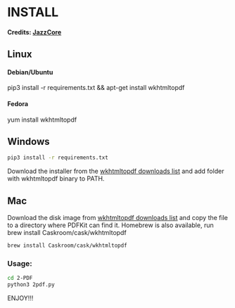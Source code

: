 # INSTALL
#### Credits: [JazzCore](https://github.com/JazzCore)

## Linux
#### Debian/Ubuntu
pip3 install -r requirements.txt && apt-get install wkhtmltopdf

#### Fedora
yum install wkhtmltopdf


## Windows
```bash
pip3 install -r requirements.txt
```
Download the installer from the [wkhtmltopdf downloads list](http://wkhtmltopdf.org/downloads.html) and add folder with wkhtmltopdf binary to PATH.


## Mac
Download the disk image from [wkhtmltopdf downloads list](http://wkhtmltopdf.org/downloads.html) and copy the file to a directory where PDFKit can find it. Homebrew is also available, run brew install Caskroom/cask/wkhtmltopdf
```bash
brew install Caskroom/cask/wkhtmltopdf
```

### Usage:
```bash
cd 2-PDF
python3 2pdf.py
```
ENJOY!!!
